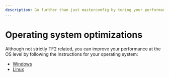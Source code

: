 ```yaml
---
description: Go further than just mastercomfig by tuning your performance at the OS level.
...
```


# Operating system optimizations

Although not strictly TF2 related, you can improve your performance at the OS
level by following the instructions for your operating system:

* [Windows](windows.md)
* [Linux](linux.md)
